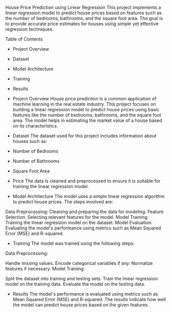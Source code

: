 House Price Prediction using Linear Regression
This project implements a linear regression model to predict house prices based on features such as the number of bedrooms, bathrooms, and the square foot area. The goal is to provide accurate price estimates for houses using simple yet effective regression techniques.

Table of Contents
* Project Overview
* Dataset
* Model Architecture
* Training
* Results

* Project Overview
House price prediction is a common application of machine learning in the real estate industry. This project focuses on building a linear regression model to predict house prices using basic features like the number of bedrooms, bathrooms, and the square foot area. The model helps in estimating the market value of a house based on its characteristics.

* Dataset
The dataset used for this project includes information about houses such as:

* Number of Bedrooms
* Number of Bathrooms
* Square Foot Area
* Price
The data is cleaned and preprocessed to ensure it is suitable for training the linear regression model.

* Model Architecture
The model uses a simple linear regression algorithm to predict house prices. The steps involved are:

Data Preprocessing: Cleaning and preparing the data for modeling.
Feature Selection: Selecting relevant features for the model.
Model Training: Training the linear regression model on the dataset.
Model Evaluation: Evaluating the model's performance using metrics such as Mean Squared Error (MSE) and R-squared.
* Training
The model was trained using the following steps:

Data Preprocessing:

Handle missing values.
Encode categorical variables if any.
Normalize features if necessary.
Model Training:

Split the dataset into training and testing sets.
Train the linear regression model on the training data.
Evaluate the model on the testing data.
* Results
The model's performance is evaluated using metrics such as Mean Squared Error (MSE) and R-squared. The results indicate how well the model can predict house prices based on the given features.
